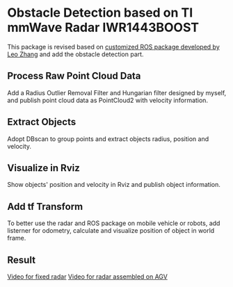# Obstacle Detection based on TI mmWave Radar IWR1443BOOST

This package is revised based on [customized ROS package developed by Leo Zhang](https://github.com/radar-lab/ti_mmwave_rospkg) and add the obstacle detection part.

## Process Raw Point Cloud Data

Add a Radius Outlier Removal Filter and Hungarian filter designed by myself, and publish point cloud data as PointCloud2 with velocity information.

## Extract Objects

Adopt DBscan to group points and extract objects radius, position and velocity.

## Visualize in Rviz

Show objects' position and velocity in Rviz and publish object information.

## Add tf Transform

To better use the radar and ROS package on mobile vehicle or robots, add listerner for odometry, calculate and visualize position of object in world frame.

## Result

[Video for fixed radar](https://1drv.ms/v/s!Ai9O9sZe1qg8jwgaK7Fe5u1Wq007)
[Video for radar assembled on AGV](https://1drv.ms/v/s!Ai9O9sZe1qg8jwcBq-QCXvkEBM5v)
